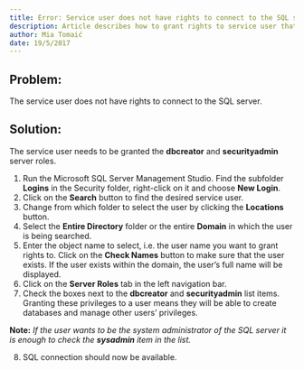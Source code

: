 ```yaml
---
title: Error: Service user does not have rights to connect to the SQL server.
description: Article describes how to grant rights to service user that are necessary to connect to the SQL server.
author: Mia Tomaić
date: 19/5/2017
---
```


## Problem:
The service user does not have rights to connect to the SQL server.

## Solution:
The service user needs to be granted the __dbcreator__ and __securityadmin__ server roles.

1. Run the Microsoft SQL Server Management Studio. Find the subfolder **Logins** in the Security folder, right-click on it and choose **New Login**.
2. Click on the **Search** button to find the desired service user.
3. Change from which folder to select the user by clicking the **Locations** button.
4. Select the **Entire Directory** folder or the entire **Domain** in which the user is being searched.
5. Enter the object name to select, i.e. the user name you want to grant rights to. Click on the **Check Names** button to make sure that the user exists. If the user exists within the domain, the user’s full name will be displayed.
6. Click on the **Server Roles** tab in the left navigation bar.
7. Check the boxes next to the **dbcreator** and **securityadmin** list items. Granting these privileges to a user means they will be able to create databases and manage other users’ privileges.

**Note:** *If the user wants to be the system administrator of the SQL server it is enough to check the **sysadmin** item in the list.*

8. SQL connection should now be available.